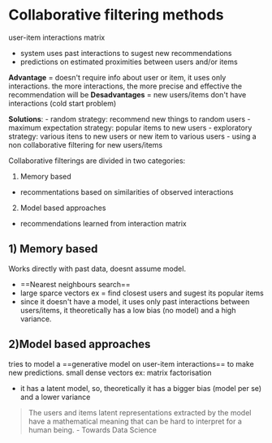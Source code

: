 # Collaborative filtering methods
user-item interactions matrix
- system uses past interactions to sugest new recommendations
- predictions on estimated proximities between users and/or items

**Advantage** = doesn't require info about user or item, it uses only interactions. the more interactions, the more precise and effective the recommendation will be
**Desadvantages** = new users/items don't have interactions (cold start problem)

**Solutions**:
	- random strategy: recommend new things to random users
	- maximum expectation strategy: popular items to new users
	- exploratory strategy: various itens to new users or new item to various users
	- using a non collaborative filtering for new users/items

Collaborative filterings are divided in two categories:

1) Memory based
- recommentations based on similarities of observed interactions

2) Model based approaches
- recommendations learned from interaction matrix

## 1) Memory based
Works directly with past data, doesnt assume model. 
- ==Nearest neighbours search==
- large sparce vectors
ex = find closest users and sugest its popular items
- since it doesn't have a model, it uses only past interactions between users/items, it theoretically has a low bias (no model) and a high variance.


## 2)Model based approaches
tries to model a ==generative model on user-item interactions== to make new predictions.
small dense vectors
ex: matrix factorisation
- it has a latent model, so, theoretically it has a bigger bias (model per se)  and a lower variance

> The users and items latent representations extracted by the model have a mathematical meaning that can be hard to interpret for a human being. 
\- Towards Data Science



